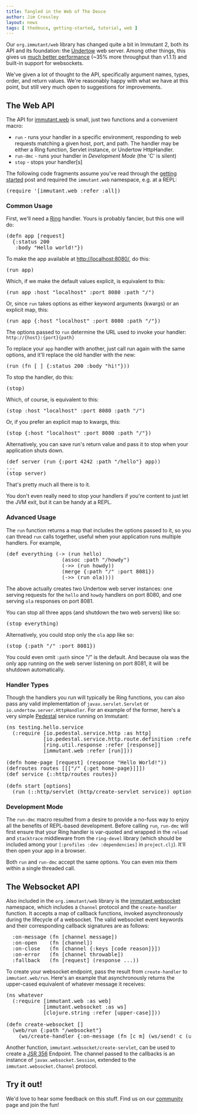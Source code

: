 ```yaml
---
title: Tangled in the Web of The Deuce
author: Jim Crossley
layout: news
tags: [ thedeuce, getting-started, tutorial, web ]
---
```


Our `org.immutant/web` library has changed quite a bit in Immutant 2,
both its API and its foundation: the [Undertow] web server. Among
other things, this gives us
[much better performance](https://github.com/ptaoussanis/clojure-web-server-benchmarks)
(~35% more throughput than v1.1.1) and built-in support for
websockets.

We've given a lot of thought to the API, specifically argument names,
types, order, and return values. We're reasonably happy with what we
have at this point, but still very much open to suggestions for
improvements.

## The Web API

The API for [immutant.web] is small, just two functions and a
convenient macro:

* `run` - runs your handler in a specific environment, responding to
  web requests matching a given host, port, and path. The handler may
  be either a Ring function, Servlet instance, or Undertow
  HttpHandler.
* `run-dmc` - runs your handler in *Development Mode* (the 'C' is silent)
* `stop` - stops your handler[s]

The following code fragments assume you've read through the
[getting started] post and required the `immutant.web` namespace, e.g.
at a REPL:

<pre class="syntax clojure">(require '[immutant.web :refer :all])</pre>

### Common Usage

First, we'll need a [Ring] handler. Yours is probably fancier, but
this one will do:

<pre class="syntax clojure">(defn app [request]
  {:status 200
   :body "Hello world!"})
</pre>

To make the app available at <http://localhost:8080/>, do this:

<pre class="syntax clojure">(run app)</pre>

Which, if we make the default values explicit, is equivalent to this:

<pre class="syntax clojure">(run app :host "localhost" :port 8080 :path "/")</pre>

Or, since `run` takes options as either keyword arguments (kwargs) or
an explicit map, this:

<pre class="syntax clojure">(run app {:host "localhost" :port 8080 :path "/"})</pre>

The options passed to `run` determine the URL used to invoke your
handler: `http://{host}:{port}{path}`

To replace your `app` handler with another, just call run again with
the same options, and it'll replace the old handler with the new:

<pre class="syntax clojure">(run (fn [_] {:status 200 :body "hi!"}))</pre>

To stop the handler, do this:

<pre class="syntax clojure">(stop)</pre>

Which, of course, is equivalent to this:

<pre class="syntax clojure">(stop :host "localhost" :port 8080 :path "/")</pre>

Or, if you prefer an explicit map to kwargs, this:

<pre class="syntax clojure">(stop {:host "localhost" :port 8080 :path "/"})</pre>

Alternatively, you can save run's return value and pass it to stop
when your application shuts down.

<pre class="syntax clojure">(def server (run {:port 4242 :path "/hello"} app))
...
(stop server)
</pre>

That's pretty much all there is to it.

You don't even really need to stop your handlers if you're content to
just let the JVM exit, but it can be handy at a REPL.

### Advanced Usage

The `run` function returns a map that includes the options passed to
it, so you can thread `run` calls together, useful when your
application runs multiple handlers. For example,

<pre class="syntax clojure">(def everything (-> (run hello)
                  (assoc :path "/howdy")
                  (->> (run howdy))
                  (merge {:path "/" :port 8081})
                  (->> (run ola))))
</pre>

The above actually creates two Undertow web server instances: one
serving requests for the `hello` and `howdy` handlers on port 8080,
and one serving `ola` responses on port 8081.

You can stop all three apps (and shutdown the two web servers) like
so:

<pre class="syntax clojure">(stop everything)</pre>

Alternatively, you could stop only the `ola` app like so:

<pre class="syntax clojure">(stop {:path "/" :port 8081})</pre>

You could even omit `:path` since "/" is the default. And because ola
was the only app running on the web server listening on port 8081, it
will be shutdown automatically.

### Handler Types

Though the handlers you run will typically be Ring functions, you can
also pass any valid implementation of `javax.servlet.Servlet` or
`io.undertow.server.HttpHandler`. For an example of the former, here's
a very simple [Pedestal] service running on Immutant:

<pre class="syntax clojure">(ns testing.hello.service
  (:require [io.pedestal.service.http :as http]
            [io.pedestal.service.http.route.definition :refer [defroutes]]
            [ring.util.response :refer [response]]
            [immutant.web :refer [run]]))

(defn home-page [request] (response "Hello World!"))
(defroutes routes [[["/" {:get home-page}]]])
(def service {::http/routes routes})

(defn start [options]
  (run (::http/servlet (http/create-servlet service)) options))
</pre>

### Development Mode

The `run-dmc` macro resulted from a desire to provide a no-fuss way to
enjoy all the benefits of REPL-based development. Before calling
`run`, `run-dmc` will first ensure that your Ring handler is
var-quoted and wrapped in the `reload` and `stacktrace` middleware
from the `ring-devel` library (which should be included among your
`[:profiles :dev :dependencies]` in `project.clj`). It'll then open
your app in a browser.

Both `run` and `run-dmc` accept the same options. You can even mix
them within a single threaded call.

## The Websocket API

Also included in the `org.immutant/web` library is the
[immutant.websocket] namespace, which includes a `Channel` protocol
and the `create-handler` function. It accepts a map of callback
functions, invoked asynchronously during the lifecycle of a websocket.
The valid websocket event keywords and their corresponding callback
signatures are as follows:

<pre class="syntax clojure">  :on-message (fn [channel message])
  :on-open    (fn [channel])
  :on-close   (fn [channel {:keys [code reason]}])
  :on-error   (fn [channel throwable])
  :fallback   (fn [request] (response ...))
</pre>

To create your websocket endpoint, pass the result from
`create-handler` to `immutant.web/run`. Here's an example that
asynchronously returns the upper-cased equivalent of whatever message
it receives:

<pre class="syntax clojure">(ns whatever
  (:require [immutant.web :as web]
            [immutant.websocket :as ws]
            [clojure.string :refer [upper-case]]))

(defn create-websocket []
  (web/run {:path "/websocket"}
    (ws/create-handler {:on-message (fn [c m] (ws/send! c (upper-case m)))})))
</pre>

Another function, `immutant.websocket/create-servlet`, can be used to
create a [JSR 356] Endpoint. The channel passed to the callbacks is an
instance of `javax.websocket.Session`, extended to the
`immutant.websocket.Channel` protocol.

## Try it out!

We'd love to hear some feedback on this stuff. Find us on our
[community] page and join the fun!


[immutant.web]: https://projectodd.ci.cloudbees.com/job/immutant2-incremental/lastSuccessfulBuild/artifact/target/apidocs/immutant.web.html
[immutant.websocket]: https://projectodd.ci.cloudbees.com/job/immutant2-incremental/lastSuccessfulBuild/artifact/target/apidocs/immutant.websocket.html
[Undertow]: http://undertow.io/
[Ring]: https://github.com/ring-clojure/ring/wiki
[getting started]: /news/2014/04/28/getting-started-with-2x/
[Pedestal]: https://github.com/pedestal/pedestal
[JSR 356]: https://jcp.org/en/jsr/detail?id=356
[community]: http://immutant.org/community/
